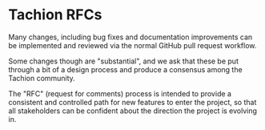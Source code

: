 # Tachion RFCs
[Tachion RFCs]: #tachion-rfcs

Many changes, including bug fixes and documentation improvements can be implemented and reviewed via the normal GitHub pull request workflow.

Some changes though are "substantial", and we ask that these be put through a bit of a design process and produce a consensus among the Tachion community.

The "RFC" (request for comments) process is intended to provide a consistent and controlled path for new features to enter the project, so that all stakeholders can be confident about the direction the project is evolving in.
